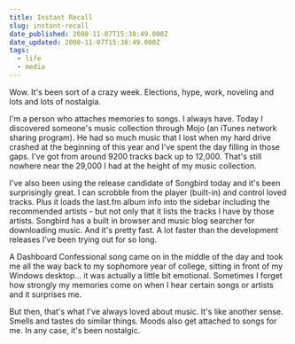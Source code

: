 ```yaml
---
title: Instant Recall
slug: instant-recall
date_published: 2008-11-07T15:38:49.000Z
date_updated: 2008-11-07T15:38:49.000Z
tags:
  - life
  - media
---
```


Wow. It's been sort of a crazy week. Elections, hype, work, noveling and lots and lots of nostalgia.

I'm a person who attaches memories to songs. I always have. Today I discovered someone's music collection through Mojo (an iTunes network sharing program). He had so much music that I lost when my hard drive crashed at the beginning of this year and I've spent the day filling in those gaps. I've got from around 9200 tracks back up to 12,000. That's still nowhere near the 29,000 I had at the height of my music collection.

I've also been using the release candidate of Songbird today and it's been surprisingly great. I can scrobble from the player (built-in) and control loved tracks. Plus it loads the last.fm album info into the sidebar including the recommended artists - but not only that it lists the tracks I have by those artists. Songbird has a built in browser and music blog searcher for downloading music. And it's pretty fast. A lot faster than the development releases I've been trying out for so long.

A Dashboard Confessional song came on in the middle of the day and took me all the way back to my sophomore year of college, sitting in front of my Windows desktop... it was actually a little bit emotional. Sometimes I forget how strongly my memories come on when I hear certain songs or artists and it surprises me.

But then, that's what I've always loved about music. It's like another sense. Smells and tastes do similar things. Moods also get attached to songs for me. In any case, it's been nostalgic.
